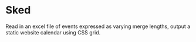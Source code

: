 # Sked
Read in an excel file of events expressed as varying merge lengths, output a static website calendar using CSS grid.
